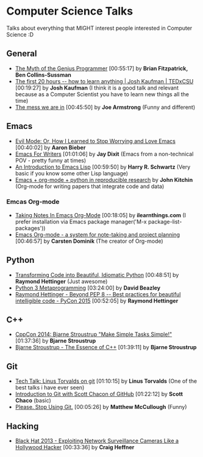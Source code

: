 # Computer Science Talks
Talks about everything that MIGHT interest people interested in Computer Science :D

## General
* [The Myth of the Genius Programmer](https://www.youtube.com/watch?v=0SARbwvhupQ) [00:55:17] by **Brian Fitzpatrick, Ben Collins-Sussman**
* [The first 20 hours -- how to learn anything | Josh Kaufman | TEDxCSU](https://www.youtube.com/watch?v=5MgBikgcWnY) [00:19:27] by **Josh Kaufman** (I think it is a good talk and relevant because as a Computer Scientist you have to learn new things all the time)
* [The mess we are in](https://www.youtube.com/watch?v=lKXe3HUG2l4) [00:45:50] by **Joe Armstrong** (Funny and different)

## Emacs
* [Evil Mode: Or, How I Learned to Stop Worrying and Love Emacs](https://www.youtube.com/watch?v=JWD1Fpdd4Pc) [00:40:02] by **Aaron Bieber**
* [Emacs For Writers](https://www.youtube.com/watch?v=FtieBc3KptU) [01:01:06] by **Jay Dixit** (Emacs from a non-technical POV - pretty funny at times)
* [An Introduction to Emacs Lisp](https://www.youtube.com/watch?v=2z-YBsd5snY) [00:59:50] by **Harry R. Schwartz** (Very basic if you know some other Lisp language)
* [Emacs + org-mode + python in reproducible research](https://www.youtube.com/watch?v=1-dUkyn_fZA) by **John Kitchin** (Org-mode for writing papers that integrate code and data)

### Emcas Org-mode
* [Taking Notes In Emacs Org-Mode](https://www.youtube.com/watch?v=bzZ09dAbLEE) [00:18:05] by **ilearnthings.com** (I prefer installation via Emacs package manager('M-x package-list-packages'))
* [Emacs Org-mode - a system for note-taking and project planning](https://www.youtube.com/watch?v=oJTwQvgfgMM) [00:46:57] by **Carsten Dominik** (The creator of Org-mode)

## Python
* [Transforming Code into Beautiful, Idiomatic Python](https://www.youtube.com/watch?v=OSGv2VnC0go) [00:48:51] by **Raymond Hettinger** (Just awesome)
* [Python 3 Metaprogramming](https://www.youtube.com/watch?v=sPiWg5jSoZI) [03:24:00] by **David Beazley**
* [Raymond Hettinger - Beyond PEP 8 -- Best practices for beautiful intelligible code - PyCon 2015](https://www.youtube.com/watch?v=wf-BqAjZb8M) [00:52:05] by **Raymond Hettinger**

## C++
* [CppCon 2014: Bjarne Stroustrup "Make Simple Tasks Simple!"](https://www.youtube.com/watch?v=nesCaocNjtQ) [01:37:36] by **Bjarne Stroustrup**
* [Bjarne Stroustrup - The Essence of C++](https://www.youtube.com/watch?v=86xWVb4XIyE) [01:39:11] by **Bjarne Stroustrup**

## Git
* [Tech Talk: Linus Torvalds on git](https://www.youtube.com/watch?v=4XpnKHJAok8) [01:10:15] by **Linus Torvalds** (One of the best talks i have ever seen)
* [Introduction to Git with Scott Chacon of GitHub](https://www.youtube.com/watch?v=ZDR433b0HJY) [01:22:12] by **Scott Chaco** (basic)
* [Please. Stop Using Git.](https://www.youtube.com/watch?v=o4PFDKIc2fs) [00:05:26] by **Matthew McCullough** (Funny)

## Hacking
* [Black Hat 2013 - Exploiting Network Surveillance Cameras Like a Hollywood Hacker](https://www.youtube.com/watch?v=B8DjTcANBx0) [00:33:36] by **Craig Heffner**
